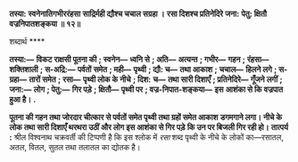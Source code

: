 **तस्या: स्वनेनातिगभीररंहसा** **साद्रिर्मही द्यौश्च चचाल सग्रहा ।** **रसा दिशश्च प्रतिनेदिरे जना:** **पेतु: क्षितौ वज्रनिपातशङ्कया ॥ १२॥** 

शब्दार्थ **** 

**तस्या:—** **विकट राक्षसी पूतना की** **; स्वनेन—** **ध्वनि से** **; अति—** **अत्यन्त** **; गभीर—** **गहन** **; रंहसा—** **शक्तिशाली** **; स-अद्रि:—** **पर्वतों** **समेत** **; मही—** **पृथ्वी** **; द्यौ: च—** **तथा आकाश** **; चचाल—** **हिलने लगे** **; स-ग्रहा—** **तारों समेत** **; रसा—** **पृथ्वी लोक के नीचे** **; दिश:** **च—** **तथा सारी दिशाएँ** **; प्रतिनेदिरे—** **गूँजने लगीं** **; जना:—** **लोग** **; पेतु:—** **गिर पड़े** **; क्षितौ—** **पृथ्वी पर** **; वज्र-निपात-शङ्कया—** **इस** **आशंका से कि वज्रपात हुआ है।** **.** 

**पूतना की गहन तथा जोरदार चीत्कार से पर्वतों समेत पृथ्वी तथा ग्रहों समेत आकाश** **डगमगाने लगा। नीचे के लोक तथा सारी दिशाएँ थरथरा उठीं और लोग इस आशंका से गिर पड़े** **कि उन पर बिजली गिर रही हो।** **तात्पर्य :** श्रील विश्वनाथ चक्रवर्ती की टिप्पणी है कि इस श्लोक में *रसा* शब्द पृथ्वी के नीचे के लोकों का—रसातल, अतल, वितल, सुतल तथा तलातल का द्योतक है।  